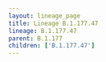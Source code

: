 ```yaml
---
layout: lineage_page
title: Lineage B.1.177.47
lineage: B.1.177.47
parent: B.1.177
children: ['B.1.177.47']
---
```

